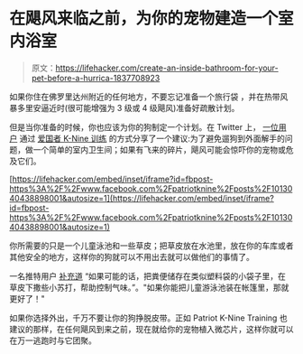 # 在飓风来临之前，为你的宠物建造一个室内浴室

> 原文：<https://lifehacker.com/create-an-inside-bathroom-for-your-pet-before-a-hurrica-1837708923>

如果你住在佛罗里达州附近的任何地方，不要忘记准备一个旅行袋 ，并在热带风暴多里安逼近时(很可能增强为 3 级或 4 级飓风)准备好疏散计划。



但是当你准备的时候，你也应该为你的狗制定一个计划。在 Twitter 上， [一位用户](https://twitter.com/travisakers/status/1167050261535309824) 通过 [爱国者 K-Nine 训练](https://www.facebook.com/patriotknine/posts/getting-your-dogs-to-potty-during-a-hurricane-and-other-inclement-weather-tips-y/1013040438898001/) 的方式分享了一个建议:为了避免遛狗到外面解手的问题，做一个简单的室内卫生间；如果有飞来的碎片，飓风可能会惊吓你的宠物或危及它们。

 [https://lifehacker.com/embed/inset/iframe?id=fbpost-https%3A%2F%2Fwww.facebook.com%2Fpatriotknine%2Fposts%2F1013040438898001&autosize=1](https://lifehacker.com/embed/inset/iframe?id=fbpost-https%3A%2F%2Fwww.facebook.com%2Fpatriotknine%2Fposts%2F1013040438898001&autosize=1) 

你所需要的只是一个儿童泳池和一些草皮；把草皮放在水池里，放在你的车库或者其他安全的地方，这样你的狗就可以不用出去就可以做他们的事情了。

一名推特用户 [补充道](https://twitter.com/TheSWPrincess) “如果可能的话，把粪便储存在类似塑料袋的小袋子里，在草皮下撒些小苏打，帮助控制气味。”。"如果你能把儿童游泳池装在帐篷里，那就更好了！"

如果你选择外出，千万不要让你的狗挣脱皮带。正如 Patriot K-Nine Training 也建议的那样，在任何飓风到来之前，现在就给你的宠物植入微芯片，这样你就可以在万一逃跑时与它团聚。